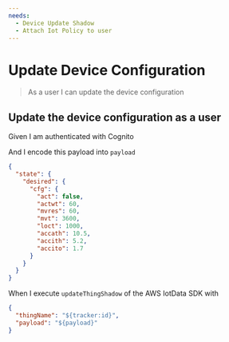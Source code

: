 ```yaml
---
needs:
  - Device Update Shadow
  - Attach Iot Policy to user
---
```


# Update Device Configuration

> As a user I can update the device configuration

## Update the device configuration as a user

Given I am authenticated with Cognito

And I encode this payload into `payload`

```json
{
  "state": {
    "desired": {
      "cfg": {
        "act": false,
        "actwt": 60,
        "mvres": 60,
        "mvt": 3600,
        "loct": 1000,
        "accath": 10.5,
        "accith": 5.2,
        "accito": 1.7
      }
    }
  }
}
```

When I execute `updateThingShadow` of the AWS IotData SDK with

```json
{
  "thingName": "${tracker:id}",
  "payload": "${payload}"
}
```
